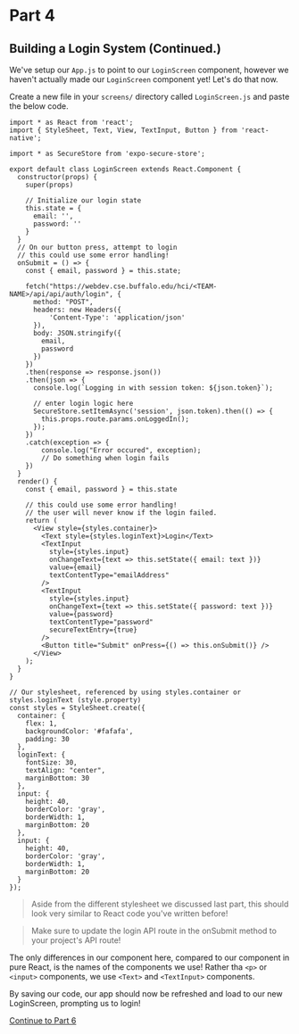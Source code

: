 # Part 4
## Building a Login System (Continued.)

We've setup our `App.js` to point to our `LoginScreen` component, however we haven't actually made our `LoginScreen` component yet! Let's do that now. 

Create a new file in your `screens/` directory called `LoginScreen.js` and paste the below code.

```
import * as React from 'react';
import { StyleSheet, Text, View, TextInput, Button } from 'react-native';

import * as SecureStore from 'expo-secure-store';

export default class LoginScreen extends React.Component {
  constructor(props) {
    super(props)

    // Initialize our login state
    this.state = {
      email: '',
      password: ''
    }
  }
  // On our button press, attempt to login
  // this could use some error handling!
  onSubmit = () => {
    const { email, password } = this.state;

    fetch("https://webdev.cse.buffalo.edu/hci/<TEAM-NAME>/api/api/auth/login", {
      method: "POST",
      headers: new Headers({
          'Content-Type': 'application/json'
      }),
      body: JSON.stringify({
        email,
        password
      })
    })
    .then(response => response.json())
    .then(json => {
      console.log(`Logging in with session token: ${json.token}`);

      // enter login logic here
      SecureStore.setItemAsync('session', json.token).then(() => {
        this.props.route.params.onLoggedIn();
      });
    })
    .catch(exception => {
        console.log("Error occured", exception);
        // Do something when login fails
    })
  }
  render() {
    const { email, password } = this.state

    // this could use some error handling!
    // the user will never know if the login failed.
    return (
      <View style={styles.container}>
        <Text style={styles.loginText}>Login</Text>
        <TextInput
          style={styles.input}
          onChangeText={text => this.setState({ email: text })}
          value={email}
          textContentType="emailAddress"
        />
        <TextInput
          style={styles.input}
          onChangeText={text => this.setState({ password: text })}
          value={password}
          textContentType="password"
          secureTextEntry={true}
        />
        <Button title="Submit" onPress={() => this.onSubmit()} />
      </View>
    );
  }
}

// Our stylesheet, referenced by using styles.container or styles.loginText (style.property)
const styles = StyleSheet.create({
  container: {
    flex: 1,
    backgroundColor: '#fafafa',
    padding: 30
  },
  loginText: {
    fontSize: 30,
    textAlign: "center",
    marginBottom: 30
  },
  input: {
    height: 40,
    borderColor: 'gray',
    borderWidth: 1,
    marginBottom: 20
  },
  input: {
    height: 40,
    borderColor: 'gray',
    borderWidth: 1,
    marginBottom: 20
  }
});
```
> Aside from the different stylesheet we discussed last part, this should look very similar to React code you've written before!

> Make sure to update the login API route in the onSubmit method to your project's API route!

The only differences in our component here, compared to our component in pure React, is the names of the components we use! Rather tha `<p>` or `<input>` components, we use `<Text>` and `<TextInput>` components.

By saving our code, our app should now be refreshed and load to our new LoginScreen, prompting us to login!

[Continue to Part 6](part6.html)
